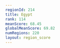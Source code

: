 ```yaml
---
regionId: 214
title: Egypt
rank: 114
meanScore: 68.45
globalMeanScore: 69.82
numRegions: 220
layout: region_score
---
```

